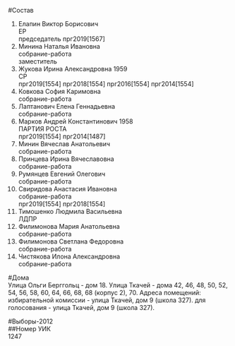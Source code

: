 #Состав  
1. Елапин Виктор Борисович  
    ЕР  
    председатель прг2019[1567]  
2. Минина Наталья Ивановна  
    собрание-работа  
    заместитель  
3. Жукова Ирина Александровна 1959  
    СР  
    прг2019[1554] прг2018[1554] прг2016[1554] прг2014[1554]  
4. Ковкова София Каримовна  
    собрание-работа  
5. Лаптанович Елена Геннадьевна  
    собрание-работа  
6. Марков Андрей Константинович 1958  
    ПАРТИЯ РОСТА  
    прг2019[1554] прг2014[1487]  
7. Минин Вячеслав Анатольевич  
    собрание-работа  
8. Принцева Ирина Вячеславовна  
    собрание-работа  
9. Румянцев Евгений Олегович  
    собрание-работа  
10. Свиридова Анастасия Ивановна  
    собрание-работа  
    прг2019[1554] прг2018[1554]  
11. Тимошенко Людмила Васильевна  
    ЛДПР  
12. Филимонова Мария Анатольевна  
    собрание-работа  
13. Филимонова Светлана Федоровна  
    собрание-работа  
14. Чистякова Илона Александровна  
    собрание-работа  
  
#Дома  
Улица Ольги Берггольц - дом 18. Улица Ткачей - дома 42, 46, 48, 50, 52, 54, 56, 58, 60, 64, 66, 68, 68 (корпус 2), 70. Адреса помещений: избирательной комиссии - улица Ткачей, дом 9 (школа 327). для голосования - улица Ткачей, дом 9 (школа 327).  
  
#Выборы-2012  
##Номер УИК  
1247  
